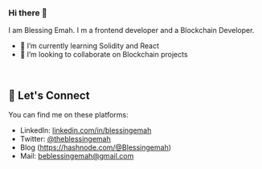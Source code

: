 ### Hi there 👋


I am Blessing Emah. I m a frontend developer and a Blockchain Developer.
- 🌱 I’m currently learning Solidity and React
- 👯 I’m looking to collaborate on Blockchain projects 

&nbsp;

## :handshake:   Let's Connect
You can find me on these platforms:

- LinkedIn: [linkedin.com/in/blessingemah](https://linkedin.com/in/blessingemah)
- Twitter: [@theblessingemah](https://twitter.com/theblessingemah)
- Blog (https://hashnode.com/@Blessingemah)
- Mail: beblessingemah@gmail.com
